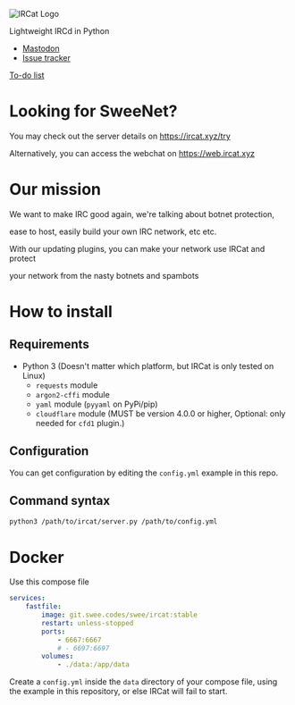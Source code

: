 ![IRCat Logo](https://git.swee.codes/swee/IRCat/raw/branch/main/ircat-invert.svg)

Lightweight IRCd in Python

* <a rel="me" href="https://mastodon.swee.codes/@ircat">Mastodon</a>
* [Issue tracker](https://discuss.swee.codes/c/12)

[To-do list](todo.md)

# Looking for SweeNet?

You may check out the server details on https://ircat.xyz/try

Alternatively, you can access the webchat on https://web.ircat.xyz

# Our mission

We want to make IRC good again, we're talking about botnet protection,

ease to host, easily build your own IRC network, etc etc.

With our updating plugins, you can make your network use IRCat and protect

your network from the nasty botnets and spambots

# How to install

## Requirements

* Python 3 (Doesn't matter which platform, but IRCat is only tested on Linux)
   * `requests` module
   * `argon2-cffi` module
   * `yaml` module (`pyyaml` on PyPi/pip)
   * `cloudflare` module (MUST be version 4.0.0 or higher, Optional: only needed for `cfd1` plugin.)

## Configuration

You can get configuration by editing the `config.yml` example in this repo.

## Command syntax

```bash
python3 /path/to/ircat/server.py /path/to/config.yml
```

# Docker

Use this compose file

```yaml
services:
    fastfile:
        image: git.swee.codes/swee/ircat:stable
        restart: unless-stopped
        ports:
            - 6667:6667
            # - 6697:6697
        volumes:
            - ./data:/app/data
```

Create a `config.yml` inside the `data` directory of your compose file, using the example in this repository, or else IRCat will fail to start.